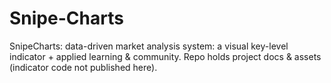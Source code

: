 # Snipe-Charts
 SnipeCharts: data-driven market analysis system: a visual key-level indicator + applied learning &amp; community. Repo holds project docs &amp; assets (indicator code not published here).
